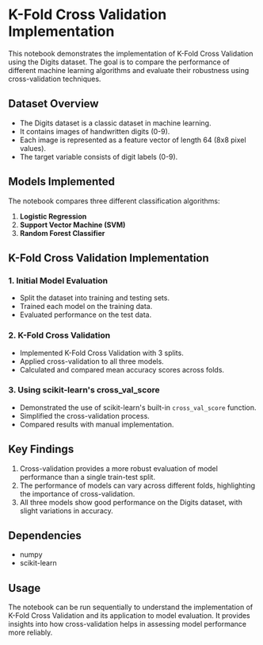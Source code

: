# K-Fold Cross Validation Implementation

This notebook demonstrates the implementation of K-Fold Cross Validation using the Digits dataset. The goal is to compare the performance of different machine learning algorithms and evaluate their robustness using cross-validation techniques.

## Dataset Overview

- The Digits dataset is a classic dataset in machine learning.
- It contains images of handwritten digits (0-9).
- Each image is represented as a feature vector of length 64 (8x8 pixel values).
- The target variable consists of digit labels (0-9).

## Models Implemented

The notebook compares three different classification algorithms:

1. **Logistic Regression**
2. **Support Vector Machine (SVM)**
3. **Random Forest Classifier**

## K-Fold Cross Validation Implementation

### 1. Initial Model Evaluation

- Split the dataset into training and testing sets.
- Trained each model on the training data.
- Evaluated performance on the test data.

### 2. K-Fold Cross Validation

- Implemented K-Fold Cross Validation with 3 splits.
- Applied cross-validation to all three models.
- Calculated and compared mean accuracy scores across folds.

### 3. Using scikit-learn's cross_val_score

- Demonstrated the use of scikit-learn's built-in `cross_val_score` function.
- Simplified the cross-validation process.
- Compared results with manual implementation.

## Key Findings

1. Cross-validation provides a more robust evaluation of model performance than a single train-test split.
2. The performance of models can vary across different folds, highlighting the importance of cross-validation.
3. All three models show good performance on the Digits dataset, with slight variations in accuracy.

## Dependencies

- numpy
- scikit-learn

## Usage

The notebook can be run sequentially to understand the implementation of K-Fold Cross Validation and its application to model evaluation. It provides insights into how cross-validation helps in assessing model performance more reliably.